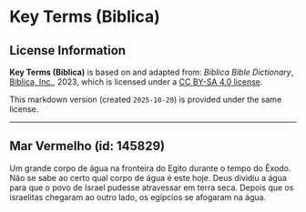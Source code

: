 # Key Terms (Biblica)

## License Information

**Key Terms (Biblica)** is based on and adapted from: _Biblica Bible Dictionary_, [Biblica, Inc.](https://www.biblica.com/), 2023, which is licensed under a [CC BY-SA 4.0 license](https://creativecommons.org/licenses/by-sa/4.0/legalcode.en).

This markdown version (created `2025-10-20`) is provided under the same license.



--------------------------------

## Mar Vermelho (id: 145829)

Um grande corpo de água na fronteira do Egito durante o tempo do Êxodo. Não se sabe ao certo qual corpo de água é este hoje. Deus dividiu a água para que o povo de Israel pudesse atravessar em terra seca. Depois que os israelitas chegaram ao outro lado, os egípcios se afogaram na água.


